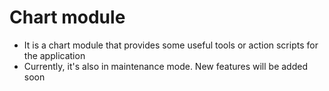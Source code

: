 # Chart module

- It is a chart module that provides some useful tools or action scripts for the application
- Currently, it's also in maintenance mode. New features will be added soon

<!-- https://blog.logrocket.com/visualizing-data-go-echarts/ -->
